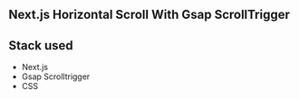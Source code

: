 ## Next.js Horizontal Scroll With Gsap ScrollTrigger

## Stack used

- Next.js
- Gsap Scrolltrigger
- CSS
